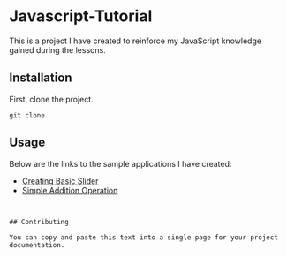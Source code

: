 # Javascript-Tutorial
This is a project I have created to reinforce my JavaScript knowledge gained during the lessons.
## Installation
First, clone the project.

```
git clone
```
## Usage
Below are the links to the sample applications I have created:

- [Creating Basic Slider](https://creating-basic-slider.netlify.app/)
- [Simple Addition Operation](https://simple-addition-operation.netlify.app/)



```


## Contributing

You can copy and paste this text into a single page for your project documentation.


